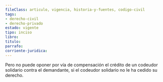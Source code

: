 ```yaml
---
fileClass: articulo, vigencia, historia-y-fuentes, codigo-civil
tags:
- derecho-civil
- derecho-privado
estado: vigente
tipo: inciso
libro:
titulo:
parrafo:
corriente-juridica:
---
```

Pero no puede oponer por vía de compensación el crédito de un codeudor solidario contra el demandante, si el codeudor solidario no le ha cedido su derecho.